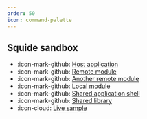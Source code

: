 ```yaml
---
order: 50
icon: command-palette
---
```


## Squide sandbox

- :icon-mark-github: [Host application](https://github.com/gsoft-inc/wl-squide/tree/main/sample/basic/host)
- :icon-mark-github: [Remote module](https://github.com/gsoft-inc/wl-squide/tree/main/sample/basic/remote-module)
- :icon-mark-github: [Another remote module](https://github.com/gsoft-inc/wl-squide/tree/main/sample/basic/another-remote-module)
- :icon-mark-github: [Local module](https://github.com/gsoft-inc/wl-squide/tree/main/sample/basic/local-module)
- :icon-mark-github: [Shared application shell](https://github.com/gsoft-inc/wl-squide/tree/main/sample/basic/shell)
- :icon-mark-github: [Shared library](https://github.com/gsoft-inc/wl-squide/tree/main/sample/basic/shared)
- :icon-cloud: [Live sample](https://squide-basic-host.netlify.app/)
